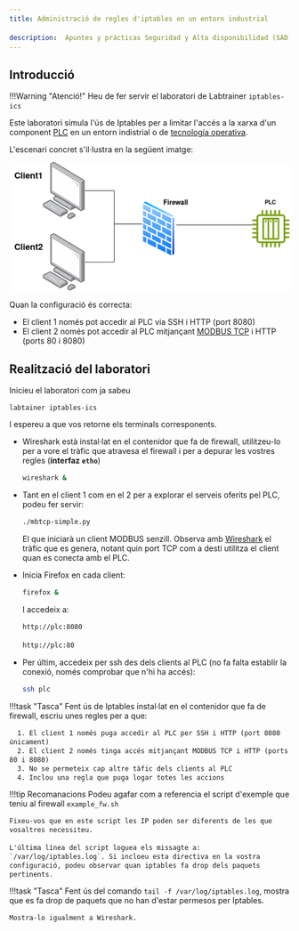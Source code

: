 ```yaml
---
title: Administració de regles d'iptables en un entorn industrial

description:  Apuntes y prácticas Seguridad y Alta disponibilidad (SAD - ASIR). En esta práctica sencilla utilizaremos la herramienta Labtainer para levantar varios contenedores Docker y poder hacer una práctica muy sencilla de iptables, configurando varias reglas básicas para el control de un enrotno ICS (Industrial Control System) con un PLC (Programmable Logic Controller). 
---
```


## Introducció

!!!Warning "Atenció!"
    Heu de fer servir el laboratori de Labtrainer `iptables-ics`

Este laboratori simula l'ús de Iptables per a limitar l'accés a la xarxa d'un component [PLC](https://es.wikipedia.org/wiki/Controlador_l%C3%B3gico_programable) en un entorn indistrial o de [tecnología operativa](https://es.wikipedia.org/wiki/Operational_technology).

L'escenari concret s'il·lustra en la següent imatge:

![](img/fw.ics.png)

Quan la configuració és correcta:

+ El client 1 només pot accedir al PLC via SSH i HTTP (port 8080)
+ El client 2 només pot accedir al PLC mitjançant [MODBUS TCP](https://es.wikipedia.org/wiki/Modbus) i HTTP (ports 80 i 8080)

## Realització del laboratori

Inicieu el laboratori com ja sabeu

```console
labtainer iptables-ics
```

I espereu a que vos retorne els terminals corresponents.

+ Wireshark està instal·lat en el contenidor que fa de firewall, utilitzeu-lo per a vore el tràfic que atravesa el firewall i per a depurar les vostres regles (**interfaz `etho`**)
    
    ```sh
    wireshark &
    ```
+ Tant en el client 1 com en el 2 per a explorar el serveis oferits pel PLC, podeu fer servir:
    ```sh
    ./mbtcp-simple.py
    ```
    El que iniciarà un client MODBUS senzill. Observa amb <u>Wireshark</u> el tràfic que es genera, notant quin port TCP com a destí utilitza el client quan es conecta amb el PLC.

+ Inicia Firefox en cada client:
    ```sh
    firefox &
    ```
  I accedeix a:

    ```sh
    http://plc:8080

    http://plc:80
    ```

+ Per últim, accedeix per ssh des dels clients al PLC (no fa falta establir la conexió, només comprobar que n'hi ha accés):

    ```sh
    ssh plc
    ```

!!!task "Tasca"
    Fent ús de Iptables instal·lat en el contenidor que fa de firewall, escriu unes regles per a que:

      1. El client 1 només puga accedir al PLC per SSH i HTTP (port 8080 únicament)
      2. El client 2 només tinga accés mitjançant MODBUS TCP i HTTP (ports 80 i 8080)
      3. No se permeteix cap altre tàfic dels clients al PLC
      4. Inclou una regla que puga logar totes les accions

!!!tip Recomanacions
    Podeu agafar com a referencia el script d'exemple que teniu al firewall `example_fw.sh`
    
    Fixeu-vos que en este script les IP poden ser diferents de les que vosaltres necessiteu. 

    L'última línea del script loguea els missagte a: `/var/log/iptables.log`. Si incloeu esta directiva en la vostra configuració, podeu observar quan iptables fa drop dels paquets pertinents.

!!!task "Tasca"
    Fent ús del comando `tail -f /var/log/iptables.log`, mostra que es fa drop de paquets que no han d'estar permesos per Iptables.

    Mostra-lo igualment a Wireshark.

    
    